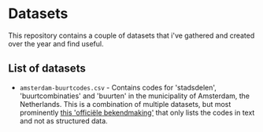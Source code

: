 # Datasets
This repository contains a couple of datasets that i've gathered and created over the year and find useful.

## List of datasets
* `amsterdam-buurtcodes.csv` - Contains codes for 'stadsdelen', 'buurtcombinaties' and 'buurten' in the municipality of Amsterdam, the Netherlands. This is a combination of multiple datasets, but most prominently [this 'officiële bekendmaking'](https://zoek.officielebekendmakingen.nl/gmb-2015-56979.html) that only lists the codes in text and not as structured data.